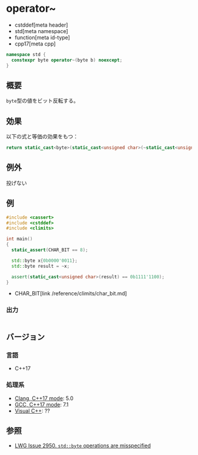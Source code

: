 # operator~
* cstddef[meta header]
* std[meta namespace]
* function[meta id-type]
* cpp17[meta cpp]

```cpp
namespace std {
  constexpr byte operator~(byte b) noexcept;
}
```

## 概要
`byte`型の値をビット反転する。


## 効果
以下の式と等価の効果をもつ：

```cpp
return static_cast<byte>(static_cast<unsigned char>(~static_cast<unsigned int>(b)));
```


## 例外
投げない


## 例
```cpp example
#include <cassert>
#include <cstddef>
#include <climits>

int main()
{
  static_assert(CHAR_BIT == 8);

  std::byte x{0b0000'0011};
  std::byte result = ~x;

  assert(static_cast<unsigned char>(result) == 0b1111'1100);
}
```
* CHAR_BIT[link /reference/climits/char_bit.md]

### 出力
```
```

## バージョン
### 言語
- C++17

### 処理系
- [Clang, C++17 mode](/implementation.md#clang): 5.0
- [GCC, C++17 mode](/implementation.md#gcc): 7.1
- [Visual C++](/implementation.md#visual_cpp): ??


## 参照
- [LWG Issue 2950. `std::byte` operations are misspecified](https://wg21.cmeerw.net/lwg/issue2950)
